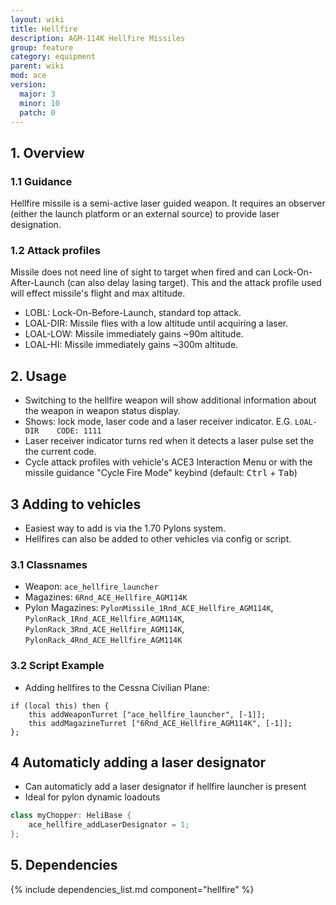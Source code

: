 ```yaml
---
layout: wiki
title: Hellfire
description: AGM-114K Hellfire Missiles
group: feature
category: equipment
parent: wiki
mod: ace
version:
  major: 3
  minor: 10
  patch: 0
---
```


## 1. Overview

### 1.1 Guidance
Hellfire missile is a semi-active laser guided weapon.
It requires an observer (either the launch platform or an external source) to provide laser designation.

### 1.2 Attack profiles
Missile does not need line of sight to target when fired and can Lock-On-After-Launch (can also delay lasing target).
This and the attack profile used will effect missile's flight and max altitude.
- LOBL: Lock-On-Before-Launch, standard top attack.
- LOAL-DIR: Missile flies with a low altitude until acquiring a laser.
- LOAL-LOW: Missile immediately gains ~90m altitude.
- LOAL-HI: Missile immediately gains ~300m altitude.

## 2. Usage
- Switching to the hellfire weapon will show additional information about the weapon in weapon status display.
- Shows: lock mode, laser code and a laser receiver indicator.  E.G. `LOAL-DIR    CODE: 1111`
- Laser receiver indicator turns red when it detects a laser pulse set the the current code.
- Cycle attack profiles with vehicle's ACE3 Interaction Menu or with the missile guidance "Cycle Fire Mode" keybind (default: <kbd>Ctrl</kbd> + <kbd>Tab</kbd>)

## 3 Adding to vehicles
- Easiest way to add is via the 1.70 Pylons system.
- Hellfires can also be added to other vehicles via config or script.

### 3.1 Classnames
- Weapon: `ace_hellfire_launcher`
- Magazines: `6Rnd_ACE_Hellfire_AGM114K`
- Pylon Magazines: `PylonMissile_1Rnd_ACE_Hellfire_AGM114K`, `PylonRack_1Rnd_ACE_Hellfire_AGM114K`, `PylonRack_3Rnd_ACE_Hellfire_AGM114K`, `PylonRack_4Rnd_ACE_Hellfire_AGM114K`

### 3.2 Script Example
- Adding hellfires to the Cessna Civilian Plane:

```
if (local this) then {
    this addWeaponTurret ["ace_hellfire_launcher", [-1]];
    this addMagazineTurret ["6Rnd_ACE_Hellfire_AGM114K", [-1]];
};
```

## 4 Automaticly adding a laser designator
- Can automaticly add a laser designator if hellfire launcher is present
- Ideal for pylon dynamic loadouts

```cpp
class myChopper: HeliBase {
    ace_hellfire_addLaserDesignator = 1;
};
```

## 5. Dependencies

{% include dependencies_list.md component="hellfire" %}
